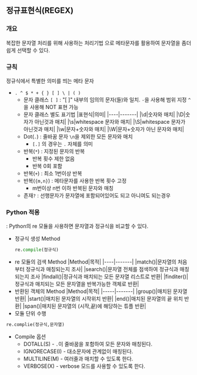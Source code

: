 정규표현식(REGEX)
-----
### 개요
복잡한 문자열 처리를 위해 사용하는 처리기법 으로 메타문자를 활용하여 문자열을 좀더 쉽게 선택할 수 있다.
### 규칙
정규식에서 특별한 의미를 띄는 메타 문자
+ ```. ^ $ * + { } [ ] \ | ( ) ```
    + 문자 클래스 ```[ ]``` : "[ ]" 내부의 임의의 문자(들)와 일치. 
    ``` - ```을 사용해 범위 지정 ```^```을 사용해 NOT 표현 가능
    + 문자 클래스 별도 표기법
        |표현식|의미|
        |----|-------|
        |\d|숫자와 매치|
        |\D|숫자가 아닌것과 매치|
        |\s|whitespace 문자와 매치|
        |\S|whitespace 문자가 아닌것과 매치|
        |\w|문자+숫자와 매치|
        |\W|문자+숫자가 아닌 문자와 매치|
    + Dot(```.```) : 줄바꿈 문자 ```\n```을 제외한 모든 문자와 매치
        + ```[.]``` 의 경우는 ```.``` 자체를 의미
    + 반복(```*```) : 지정된 문자의 반복
        + 반복 횟수 제한 없음
        + 반복 0회 포함
    + 반복(```+```) : 최소 1번이상 반복
    + 반복(```{m,n}```) : 메타문자를 사용한 반복 횟수 고정
        + m번이상 n번 이하 반복된 문자와 매칭
    + 존재```?``` : 선행문자가 문자열에 포함되어있어도 되고 아니여도 되는경우      
### Python 적용
: Python의 re 모듈을 사용하면 문자열과 정규식을 비교할 수 있다.
+ 정규식 생성 Method
    ``` python
    re.compile(정규식)
    ```
+ re 모듈의 검색 Method
    |Method|목적|
    |----|-------|
    |match()|문자열의 처음부터 정규식과 매칭되는지 조사|
    |search()|문자열 전체를 점색하여 정규식과 매칭되는지 조사
    |findall()|정규식과 매치되는 모든 문자열 리스트로 반환|
    |finditer()|정규식과 매치되는 모든 문자열을 반복가능한 객체로 반환|
+ 반환된 객체의 Method
    |Method|목적|
    |-----|-------|
    |group()|매치된 문자열 반환|
    |start()|매치된 문자열의 시작위치 반환|
    |end()|매치된 문자열의 끝 위치 반환|
    |span()|매치된 문자열의 (시작,끝)에 해당하는 튜플 반환|
+ 모듈 단위 수행
``` python
re.complie(정규식,문자열)
```
+ Compile 옵션
    + DOTALL(S) - ```.```이 줄바꿈을 포함하여 모든 문자와 매칭된다.
    + IGNORECASE(I) - 대소문자에 관계없이 매칭된다.
    + MULTILINE(M) - 여러줄과 매치할 수 있도록 한다.
    + VERBOSE(X) - verbose 모드를 사용할 수 있도록 한다.
